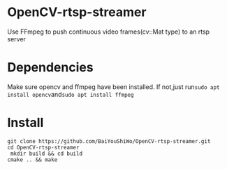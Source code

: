 # OpenCV-rtsp-streamer
Use FFmpeg to push continuous video frames(cv::Mat type) to an rtsp server

# Dependencies
Make sure opencv and ffmpeg have been installed.
If not,just run`sudo apt install opencv`and`sudo apt install ffmpeg`

# Install

```git clone https://github.com/BaiYouShiWo/OpenCV-rtsp-streamer.git```   
``` cd OpenCV-rtsp-streamer ```   
``` mkdir build && cd build```   
``` cmake .. && make ```  

